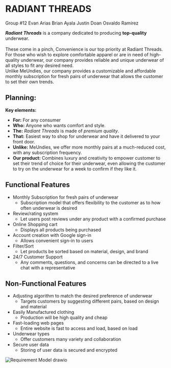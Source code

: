# **RADIANT THREADS**
Group #12
Evan Arias
Brian Ayala
Justin Doan
Osvaldo Ramirez
<br>

***Radiant Threads*** is a company dedicated to producing **top-quality** underwear. <br>
<br>
These come in a pinch, Convenience is our top priority at Radiant Threads. For those who wish to explore comfortable apparel or are in need of high-quality underwear, our company provides reliable and unique underwear of all styles to fit any desired need. <br>
Unlike MeUndies, our company provides a customizable and affordable monthly subscription for fresh pairs of underwear that allows the customer to set their own trends.

## Planning:
**Key elements:** <br>
- **For:** For any consumer <br>
- **Who:** Anyone who wants comfort and style. <br>
- **The:** *Radiant Threads* is made of *premium quality*. <br>
- **That:** Easiest way to shop for underwear and have it delivered to your front door. <br>
- **Unlike:** MeUndies, we offer more monthly pairs at a much-reduced cost, with any subscription frequency. <br>
- **Our product:** Combines luxury and creativity to empower customer to set their trend of choice for their underwear, even allowing the customer to try on the underwear for a week to confirm if they like it. <br>

## Functional Features
- Monthly Subscription for fresh pairs of underwear
  - Subscription model that offers flexibility to the customer as to how often underwear is desired
- Review/rating system
  - Let users post reviews under any product with a confirmed purchase
- Online Shopping cart
  - Displays all products being purchased
- Account creation with Google sign-in
  - Allows convenient sign-in to users
- Filter/Sort
  - Let products be sorted based on material, design, and brand
- 24/7 Customer Support
  - Any comments, questions, and concerns can be directed to a live chat with a representative

## Non-Functional Features
- Adjusting algorithm to match the desired preference of underwear
  - Targets customers by suggesting different pairs, based on design and material
- Easily Manufactured clothing
  - Production will be high quality and cheap
- Fast-loading web pages
  - Entire website is fast to access and load, based on load
- Underwear types
  - Offer customers many variety and collaboration
- Secure user data
  - Storing of user data is secured and encrypted







![Requirement Model drawio](https://github.com/user-attachments/assets/61d7cd1f-792c-49be-b4cc-7385d046183c)




